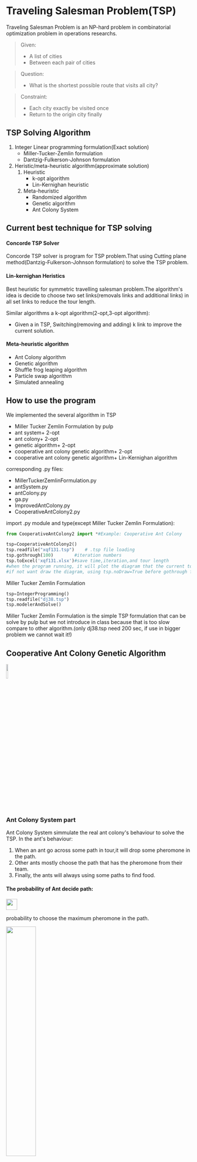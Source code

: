 # Traveling Salesman Problem(TSP)
Traveling Salesman Problem is an NP-hard problem in combinatorial optimization problem in operations researchs.

>Given:
>- A list of cities
>- Between each pair of cities

>Question:
>- What is the shortest possible route that visits all city?

>Constraint:
>- Each city exactly be visited once
>- Return to the origin city finally

## TSP Solving Algorithm

1. Integer Linear programming formulation(Exact solution)
    - Miller-Tucker-Zemlin formulation
    - Dantzig-Fulkerson-Johnson formulation
2. Heristic/meta-heuristic algorithm(approximate solution)
    1. Heuristic
        - k-opt algorithm
        - Lin-Kernighan heuristic
    3. Meta-heuristic
        - Randomized algorithm
        - Genetic algorithm
        - Ant Colony System

## Current best technique for TSP solving
#### Concorde TSP Solver
Concorde TSP solver is program for TSP problem.That using Cutting plane method(Dantzig-Fulkerson-Johnson formulation)  to solve the TSP problem. 

#### Lin-kernighan Heristics
Best heuristic for symmetric travelling salesman problem.The algorithm's idea is decide to choose two set links(removals links and additional links) in all set links to reduce the tour length. 

Similar algorithms a k-opt algorithm(2-opt,3-opt algorithm):
- Given a  in TSP, Switching(removing and adding) k link to improve the current solution.

#### Meta-heuristic algorithm
- Ant Colony algorithm
- Genetic algorithm
- Shuffle frog leaping algorithm
- Particle swap algorithm
- Simulated annealing

## How to use the program
We implemented the several algorithm in TSP
- Miller Tucker Zemlin Formulation by pulp
- ant system+ 2-opt
- ant colony+ 2-opt
- genetic algorithm+ 2-opt
- cooperative ant colony genetic algorithm+ 2-opt
- cooperative ant colony genetic algorithm+ Lin-Kernighan algorithm

corresponding .py files:
- MillerTuckerZemlinFormulation.py
- antSystem.py
- antColony.py
- ga.py
- ImprovedAntColony.py
- CooperativeAntColony2.py

import .py module and type(except Miller Tucker Zemlin Formulation):
```python
from CooperativeAntColony2 import *#Example: Cooperative Ant Colony

tsp=CooperativeAntColony2()   
tsp.readfile("xqf131.tsp")    # .tsp file loading
tsp.gothrough(100)        #iteration numbers
tsp.toExcel('xqf131.xlsx')#save time,iteration,and tour length
#when the program running, it will plot the diagram that the current tour and best-so-far tour in iteration
#if not want draw the diagram, using tsp.noDraw=True before gothrough function call
```

Miller Tucker Zemlin Formulation 
```python
tsp=IntegerProgramming()
tsp.readfile("dj38.tsp")
tsp.modelerAndSolve()
```
Miller Tucker Zemlin Formulation is the simple TSP formulation that can be solve by pulp but we not introduce in class because that is too slow compare to other algorithm.(only dj38.tsp need 200 sec, if use in bigger problem we cannot wait it!)

## Cooperative Ant Colony Genetic Algorithm
<img src="https://user-images.githubusercontent.com/72375847/148684181-59af771e-699f-46b1-9a58-b7d8e42995e8.png" width=10% height=10%>

### Ant Colony System part
Ant Colony System simmulate the real ant colony's behaviour to solve the TSP. In the ant's behaviour:
1. When an ant go across some path in tour,it will  drop some pheromone in the path.
2. Other ants mostly choose the path that has the pheromone from their team.
3. Finally, the ants will always using some paths to find food.

#### The probability of Ant decide path:
<img src="https://user-images.githubusercontent.com/72375847/148683380-d8b12b94-187d-4e15-a294-1baba02a1c37.png" width=30 height=30> 

probability to choose the maximum pheromone in the path.

<img src="https://user-images.githubusercontent.com/72375847/148683374-0a9c8009-07fd-423a-8135-4027d78e53bc.png" width=40% height=40%> 

Using the pheromone factor to chose the path.

<img src="https://user-images.githubusercontent.com/72375847/148683431-a5c91eab-03a0-48c0-8351-f991b8c0a853.png" width=40% height=40%> 

```python=
Probabilities=Tau/Road**beta
...
...#choose next city
if q<q0 :
    choiceIndex=np.argmax(Probability)
else:
    r=np.argmax(Probability)
    Probability[r]=0
choiceIndex=random.choices(np.arange(len(Probability)),weights=Probability,k=1)[0]
```
#### Pheromone Global Updating Rule:
Using the best history solution to update pheromone, the ants will study best solution in next iteration.
<img src="https://user-images.githubusercontent.com/72375847/148683444-7bd13e84-089d-4e5c-8399-3b627a6b11d2.png" width=40% height=40%> 

```python
 dTau=1/shortestLength
for i in np.arange(1,shortestPath.__len__()):
    x,y=shortestPath[i-1],shortestPath[i] # for all choice in shortest path
    Tau[x][y]+=alpha*dTau# update pheromone
    Tau[y][x]+=alpha*dTau
```
#### Local Updating Rule:
Change behaviour of the current iteration, let next ant will study the ant solution before
<img src="https://user-images.githubusercontent.com/72375847/148683438-5dfec035-481f-47bf-b475-c81e8fb1281c.png" width=40% height=40%>

```python
...#when choose a city, update local pheremone immediately
Tau[cl][choice]=(1-rho)*Tau[cl][choice]+rho*Tau0
```
#### Settings

<img src="https://user-images.githubusercontent.com/72375847/148683450-6e57e991-4298-468c-8a9f-c50734fb3eb3.png" width=20% height=20%> 

### Genetic algorithm part
Genetic algorithm is the idea's that is using the good solutions to produce next generation solutions to find better solutions.
That properly has 3 step:
1. selection
    - Choose the good solutions in solution set.
2. Crossover
    - Combine the solution from good solution set to make new solutions.
3. Mutation
    - slightly change current solution to make new solution
Genetic algorithm belive the better solution can be make from good solutions or slightly changing in good solution.

1. [Cycle Crossover Operator(CX2)](https://www.hindawi.com/journals/cin/2017/7430125/)
    1. Select 1st bit from second parent as 1st bit of offspring
    2.
        - Find the bit from step 2 in first parent
        - Pick the exact same position bit in second parent
        - Find the bit in First parent
        - Select the exact same position bit which is in second parent
    3.  
        - Selected bit from Step 3 can be found in first parent
        -  pick the exact same position bit which is in second parent as the next bit for first offspring
    4. Repeat step 2-3 untill 1st bit of first parent will not come in second offspring
    5. If some bits are left, Repeating step 1-4 otherwise the algorithm end.
```python
o1[1]=p2[1]# Step 1 O is the child and p is parent
P2[1]=True# P is checker that check the city is in child
o2[1]=p2[p1.index(p2[p1.index(o1[1])])]

for k in np.arange(2,len(p1)-1):#step 2-4
    if(P2[p1.index(o2[k-1])]==True):#step 5 if some bits are left
        j=P2.index(False)
        o1[k]=p2[j]
        P2[j]=True
    else:
        o1[k]=p2[p1.index(o2[k-1])]
        P2[p1.index(o2[k-1])]=True
    o2[k]=p2[p1.index(p2[p1.index(o1[k])])]
```
<img src="https://user-images.githubusercontent.com/72375847/148683495-80657315-4403-435c-8e1e-424ee16efcd0.gif" width=50% height=50%> 

2. [Mutation operator](https://ieeexplore.ieee.org/abstract/document/4370274)
    1. Random select two city
    2. Exchange the two city order
```python=
for i in np.arange(0,end,2):
    r=random.sample(remain,k=2)
    r1,r2=r[0],r[1]
    p=paths[i].copy()
    p[r1],p[r2]=p[r2],p[r1]
    new.append(p)
```
<img src="https://user-images.githubusercontent.com/72375847/148683506-23fa47fb-cef7-4f7c-a2e0-ef940d80cadc.gif" width=50% height=50%> 

## Local Search
### 2-opt algorithm
2-opt algorithm is quite easy, the idea's is switch two link to improve solution.

```python
while(True):
    for i in iLen:
        pi_1=path[i-1]
        pi=path[i]
        for k in np.arange(i+1,len):
            pkp1=path[k+1]
            pk=path[k]
            link1=Road[pi_1][pi]+Road[pk][pkp1]
            link2=Road[pi_1][pk]+Road[pi][pkp1]
            if(link2<link1):
                Lk+=-link1+link2
                path[i:k+1]=reversed(path[i:k+1])
                #when swich two link, the path between
                #two link will reversed in order
                pi_1=path[i-1]
                pi=path[i]
    #print(Lk)
    if(bestDistance>Lk):
        bestDistance=Lk
    else:
        break
```
<img src="https://user-images.githubusercontent.com/72375847/148683989-820474ff-1158-442b-b638-8916adc779f6.gif" width=50% height=50%> 

### Lin-Kernighan algorithm
Simple Description:
1. Choose a link that will be remove
```python
for i in iLen:
    key=path[1]
    path[:len]=path[1:]
    path[-1]=key
    pi=path[0]
    pi1=path[1]
    k=-1
    count=0
```
2. chooce another link that added can reduce the tour length
```python
for j in range(2,len):
    Gi=0
    Giopt=0
    pj=path[j]
    pj1=path[j+1]
    gi=Road[pi][pi1]-Road[pi1][pj1]
    gis=Road[pj][pj1]-Road[pi][pj]
    if(gi+gis>0 or gi>0):#if possible improve
        template=path.copy()
        template[1:j+1]=template[j:0:-1
        if(gi+gis>0):
            shortest=template.copy()#save the result
            Giopt=gi+gis
        Gi+=gi
        k=j
```

3. Repeat remove link and add link until check all possible link
```python
 while j<len:#remove k- k+1 and add j- j+1 link
        pj=path[j]
        pj1=path[j+1]
        pk=path[k]
        pk1=path[k+1]
        gi =Road[pk][pk1]-Road[pk][pj1]
        gis=Road[pj][pj1]-Road[pi][pj]
        if(gi>0):#If possible improve
            template[1:j+1]=template[j:0:-1]
            Gi+=gi
            if(Gi+gis>Giopt): # store the best result
                shortest=template.copy()
                Giopt=Gi+gis
            k=j
            j+=2
        else:
            j+=1
    if(Giopt>0):
        path[:]=shortest[:]# use the best result replace paths
        break
```
4. check any improve,if has any improve repeat the process 1-3
```python
if(bestDistance>self.LenPath(shortest)):
                bestDistance=self.LenPath(shortest)
            else:
                break
```
<img src="https://user-images.githubusercontent.com/72375847/148683980-499ab33c-b8ed-437e-8b29-b2af73a1a2b3.gif" width=50% height=50%> 

## Reference
[Traveling Salesman Problem   -wikipedia](https://en.wikipedia.org/wiki/Travelling_salesman_problem)

[Concorde TSP Solver   -wikipedia](https://en.wikipedia.org/wiki/Concorde_TSP_Solver)

[Concorde Home](https://www.math.uwaterloo.ca/tsp/concorde.html)

[Ant Colony Sytem](https://ieeexplore.ieee.org/abstract/document/585892)

[Genetic Algorithm for Traveling Salesman Problem with Modified Cycle Crossover Operator](https://www.hindawi.com/journals/cin/2017/7430125/)

[An Improved Genetic Algorithm for TSP](https://ieeexplore.ieee.org/abstract/document/4370274)

[Data Structures for Traveling Salesmen](https://citeseerx.ist.psu.edu/viewdoc/download?doi=10.1.1.49.570&rep=rep1&type=pdf)
